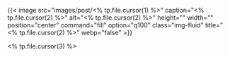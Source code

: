 
{{< image src="images/post/<% tp.file.cursor(1) %>" caption="<% tp.file.cursor(2) %>" alt="<% tp.file.cursor(2) %>" height="" width="" position="center" command="fill" option="q100" class="img-fluid" title="<% tp.file.cursor(2) %>" webp="false" >}}

<% tp.file.cursor(3) %>